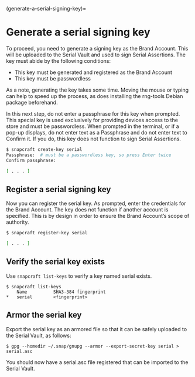 (generate-a-serial-signing-key)=
# Generate a serial signing key

To proceed, you need to generate a signing key as the Brand Account. This will be uploaded to the Serial Vault and used to sign Serial Assertions. The key must abide by the following conditions:

* This key must be generated and registered as the Brand Account
* This key must be passwordless

As a note, generating the key takes some time. Moving the mouse or typing can help to speed up the process, as does installing the rng-tools Debian package beforehand.

In this next step, do not enter a passphrase for this key when prompted. This special key is used exclusively for providing devices access to the store and must be passwordless. When prompted in the terminal, or if a pop-up displays, do not enter text as a Passphrase and do not enter text to Confirm it. If you do, this key does not function to sign Serial Assertions.

```bash
$ snapcraft create-key serial
Passphrase:  # must be a passwordless key, so press Enter twice
Confirm passphrase:

[ . . . ]
```

## Register a serial signing key

Now you can register the serial key. As prompted, enter the credentials for the Brand Account. The key does not function if another account is specified. This is by design in order to ensure the Brand Account’s scope of authority.

```sh
$ snapcraft register-key serial

[ . . . ]
```

## Verify the serial key exists

Use `snapcraft list-keys` to verify a key named serial exists.
```text
$ snapcraft list-keys
    Name          SHA3-384 fingerprint
*   serial        <fingerprint>
```

## Armor the serial key

Export the serial key as an armored file so that it can be safely uploaded to the Serial Vault, as follows:
```text
$ gpg --homedir ~/.snap/gnupg --armor --export-secret-key serial > serial.asc
```
You should now have a serial.asc file registered that can be imported to the Serial Vault.
